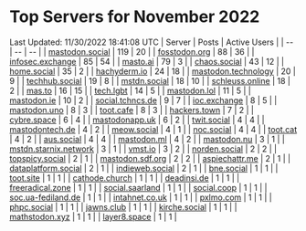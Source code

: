 # Top Servers for November 2022
Last Updated: 11/30/2022 18:41:08 UTC
| Server | Posts | Active Users |
| -- | -- | -- |
| [mastodon.social](https://mastodon.social/tags/PowerShell) | 119 | 20 |
| [fosstodon.org](https://fosstodon.org/tags/PowerShell) | 88 | 36 |
| [infosec.exchange](https://infosec.exchange/tags/PowerShell) | 85 | 54 |
| [masto.ai](https://masto.ai/tags/PowerShell) | 79 | 3 |
| [chaos.social](https://chaos.social/tags/PowerShell) | 43 | 12 |
| [home.social](https://home.social/tags/PowerShell) | 35 | 2 |
| [hachyderm.io](https://hachyderm.io/tags/PowerShell) | 24 | 18 |
| [mastodon.technology](https://mastodon.technology/tags/PowerShell) | 20 | 9 |
| [techhub.social](https://techhub.social/tags/PowerShell) | 19 | 8 |
| [mstdn.social](https://mstdn.social/tags/PowerShell) | 18 | 10 |
| [schleuss.online](https://schleuss.online/tags/PowerShell) | 18 | 2 |
| [mas.to](https://mas.to/tags/PowerShell) | 16 | 15 |
| [tech.lgbt](https://tech.lgbt/tags/PowerShell) | 14 | 5 |
| [mastodon.lol](https://mastodon.lol/tags/PowerShell) | 11 | 5 |
| [mastodon.ie](https://mastodon.ie/tags/PowerShell) | 10 | 2 |
| [social.tchncs.de](https://social.tchncs.de/tags/PowerShell) | 9 | 7 |
| [ioc.exchange](https://ioc.exchange/tags/PowerShell) | 8 | 5 |
| [mastodon.uno](https://mastodon.uno/tags/PowerShell) | 8 | 3 |
| [toot.cafe](https://toot.cafe/tags/PowerShell) | 8 | 3 |
| [hackers.town](https://hackers.town/tags/PowerShell) | 7 | 2 |
| [cybre.space](https://cybre.space/tags/PowerShell) | 6 | 4 |
| [mastodonapp.uk](https://mastodonapp.uk/tags/PowerShell) | 6 | 2 |
| [twit.social](https://twit.social/tags/PowerShell) | 4 | 4 |
| [mastodontech.de](https://mastodontech.de/tags/PowerShell) | 4 | 2 |
| [meow.social](https://meow.social/tags/PowerShell) | 4 | 1 |
| [noc.social](https://noc.social/tags/PowerShell) | 4 | 4 |
| [toot.cat](https://toot.cat/tags/PowerShell) | 4 | 2 |
| [aus.social](https://aus.social/tags/PowerShell) | 4 | 4 |
| [mastodon.ml](https://mastodon.ml/tags/PowerShell) | 4 | 2 |
| [mastodon.nu](https://mastodon.nu/tags/PowerShell) | 3 | 1 |
| [mstdn.starnix.network](https://mstdn.starnix.network/tags/PowerShell) | 3 | 1 |
| [vmst.io](https://vmst.io/tags/PowerShell) | 3 | 2 |
| [norden.social](https://norden.social/tags/PowerShell) | 2 | 2 |
| [topspicy.social](https://topspicy.social/tags/PowerShell) | 2 | 1 |
| [mastodon.sdf.org](https://mastodon.sdf.org/tags/PowerShell) | 2 | 2 |
| [aspiechattr.me](https://aspiechattr.me/tags/PowerShell) | 2 | 1 |
| [dataplatform.social](https://dataplatform.social/tags/PowerShell) | 2 | 1 |
| [indieweb.social](https://indieweb.social/tags/PowerShell) | 2 | 1 |
| [bne.social](https://bne.social/tags/PowerShell) | 1 | 1 |
| [toot.site](https://toot.site/tags/PowerShell) | 1 | 1 |
| [cathode.church](https://cathode.church/tags/PowerShell) | 1 | 1 |
| [deadinsi.de](https://deadinsi.de/tags/PowerShell) | 1 | 1 |
| [freeradical.zone](https://freeradical.zone/tags/PowerShell) | 1 | 1 |
| [social.saarland](https://social.saarland/tags/PowerShell) | 1 | 1 |
| [social.coop](https://social.coop/tags/PowerShell) | 1 | 1 |
| [soc.ua-fediland.de](https://soc.ua-fediland.de/tags/PowerShell) | 1 | 1 |
| [intahnet.co.uk](https://intahnet.co.uk/tags/PowerShell) | 1 | 1 |
| [pxlmo.com](https://pxlmo.com/tags/PowerShell) | 1 | 1 |
| [phpc.social](https://phpc.social/tags/PowerShell) | 1 | 1 |
| [jawns.club](https://jawns.club/tags/PowerShell) | 1 | 1 |
| [kirche.social](https://kirche.social/tags/PowerShell) | 1 | 1 |
| [mathstodon.xyz](https://mathstodon.xyz/tags/PowerShell) | 1 | 1 |
| [layer8.space](https://layer8.space/tags/PowerShell) | 1 | 1 |

